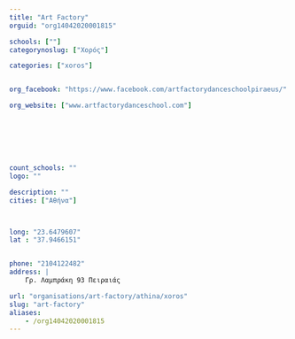 ```yaml
---
title: "Art Factory"
orguid: "org14042020001815"

schools: [""]
categorynoslug: ["Χορός"]

categories: ["xoros"]


org_facebook: "https://www.facebook.com/artfactorydanceschoolpiraeus/"

org_website: ["www.artfactorydanceschool.com"]







count_schools: ""
logo: ""

description: ""
cities: ["Αθήνα"]



long: "23.6479607"
lat : "37.9466151"


phone: "2104122482"
address: |
    Γρ. Λαμπράκη 93 Πειραιάς

url: "organisations/art-factory/athina/xoros"
slug: "art-factory"
aliases:
    - /org14042020001815
---
```



